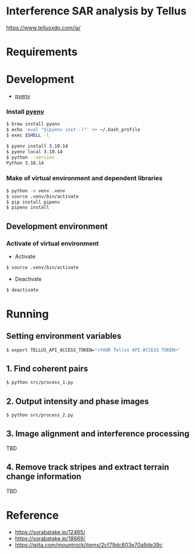 Interference SAR analysis by Tellus
=======

https://www.tellusxdp.com/ja/

# Requirements

# Development

- [pyenv](https://github.com/pyenv/pyenv)

### Install [pyenv](https://github.com/pyenv/pyenv)

```bash
$ brew install pyenv
$ echo 'eval "$(pyenv init -)"' >> ~/.bash_profile
$ exec $SHELL -l
```

```bash
$ pyenv install 3.10.14
$ pyenv local 3.10.14
$ python --version
Python 3.10.14
```

### Make of virtual environment and dependent libraries

```bash
$ python -m venv .venv
$ source .venv/bin/activate
$ pip install pipenv
$ pipenv install
```

## Development environment

### Activate of virtual environment

- Activate

```bash
$ source .venv/bin/activate
```

- Deactivate

```bash
$ deactivate
```

# Running

## Setting environment variables

```bash
$ export TELLUS_API_ACCESS_TOKEN="<YOUR Tellus API ACCESS TOKEN>"
```

## 1. Find coherent pairs

```bash
$ python src/process_1.py
```

## 2. Output intensity and phase images

```bash
$ python src/process_2.py
```

## 3. Image alignment and interference processing

TBD

## 4. Remove track stripes and extract terrain change information

TBD

# Reference

- https://sorabatake.jp/12465/
- https://sorabatake.jp/18669/
- https://qiita.com/mountrock/items/2cf79dc803e70a9de39c
